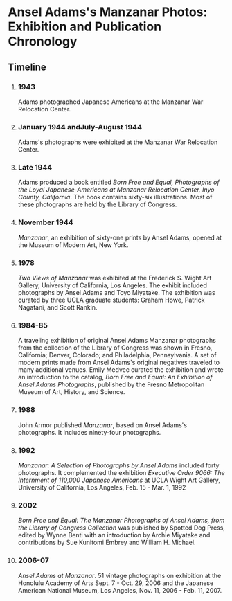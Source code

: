 

Ansel Adams's Manzanar Photos: Exhibition and Publication Chronology
====================================================================


Timeline
--------

1. ### 1943
   
   Adams photographed Japanese Americans at the Manzanar War Relocation Center.
2. ### January 1944 andJuly-August 1944
   
   Adams's photographs were exhibited at the Manzanar War Relocation Center.
3. ### Late 1944
   
   Adams produced a book entitled *Born Free and Equal, Photographs of the Loyal Japanese-Americans at Manzanar Relocation Center, Inyo County, California*. The book contains sixty-six illustrations. Most of these photographs are held by the Library of Congress.
4. ### November 1944
   
   *Manzanar*, an exhibition of sixty-one prints by Ansel Adams, opened at the Museum of Modern Art, New York.
5. ### 1978
   
   *Two Views of Manzanar* was exhibited at the Frederick S. Wight Art Gallery, University of California, Los Angeles. The exhibit included photographs by Ansel Adams and Toyo Miyatake. The exhibition was curated by three UCLA graduate students: Graham Howe, Patrick Nagatani, and Scott Rankin.
6. ### 1984-85
   
   A traveling exhibition of original Ansel Adams Manzanar photographs from the collection of the Library of Congress was shown in Fresno, California; Denver, Colorado; and Philadelphia, Pennsylvania. A set of modern prints made from Ansel Adams's original negatives traveled to many additional venues. Emily Medvec curated the exhibition and wrote an introduction to the catalog, *Born Free and Equal: An Exhibition of Ansel Adams Photographs*, published by the Fresno Metropolitan Museum of Art, History, and Science.
7. ### 1988
   
   John Armor published *Manzanar*, based on Ansel Adams's photographs. It includes ninety-four photographs.
8. ### 1992
   
   *Manzanar: A Selection of Photographs by Ansel Adams* included forty photographs. It complemented the exhibition *Executive Order 9066: The Internment of 110,000 Japanese Americans* at UCLA Wight Art Gallery, University of California, Los Angeles, Feb. 15 - Mar. 1, 1992
9. ### 2002
   
   *Born Free and Equal: The Manzanar Photographs of Ansel Adams, from the Library of Congress Collection* was published by Spotted Dog Press, edited by Wynne Benti with an introduction by Archie Miyatake and contributions by Sue Kunitomi Embrey and William H. Michael.
10. ### 2006-07
    
    *Ansel Adams at Manzanar*. 51 vintage photographs on exhibition at the Honolulu Academy of Arts Sept. 7 - Oct. 29, 2006 and the Japanese American National Museum, Los Angeles, Nov. 11, 2006 - Feb. 11, 2007.

